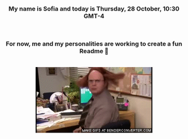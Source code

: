 


<div align="center">
<h3 >My name is Sofia and today is Thursday, 28 October, 10:30 GMT-4</h3><br>
<h3 >For now, me and my personalities are working to create a fun Readme 👋
</h3><br>
<img src='img/dwight.gif' alt='working...'/>
</div>

